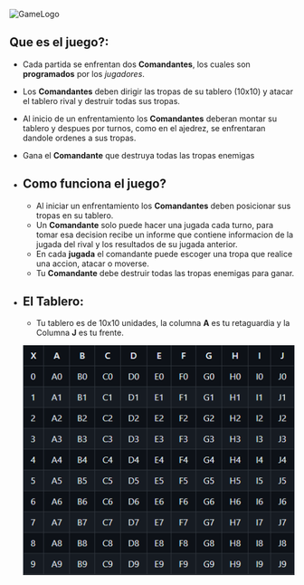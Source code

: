 
![GameLogo](https://res.cloudinary.com/darhaqq0v/image/upload/v1699367037/DCCommanders-07-11-2023_bjqn5k.png)


## Que es el juego?:
  * Cada partida se enfrentan dos **Comandantes**, los cuales son **programados** por los _jugadores_. 
  * Los **Comandantes** deben dirigir las tropas de su tablero (10x10) y atacar el tablero rival y destruir todas sus tropas. 
  * Al inicio de un enfrentamiento los **Comandantes** deberan montar su tablero y despues por turnos, como en el ajedrez, se enfrentaran dandole ordenes a sus tropas.

  * Gana el **Comandante** que destruya todas las tropas enemigas

  * ## Como funciona el juego?
    * Al iniciar un enfrentamiento los **Comandantes** deben posicionar sus tropas en su tablero. 
    * Un **Comandante** solo puede hacer una jugada cada turno, para tomar esa decision recibe un informe que contiene informacion de la jugada del rival y los resultados de su jugada anterior. 
    * En cada **jugada** el comandante puede escoger una tropa que realice una accion, atacar o moverse.
    * Tu **Comandante** debe destruir todas las tropas enemigas para ganar.

  * ## El Tablero:
    * Tu tablero es de 10x10 unidades, la columna **A** es tu retaguardia y la Columna **J** es tu frente.
  
    ![Tablero](img_1.png)





